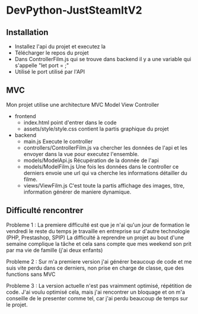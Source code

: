 # DevPython-JustSteamItV2

## Installation
- Installez l'api du projet et executez la
- Télécharger le repos du projet 
- Dans ControllerFilm.js qui se trouve dans backend il y a une variable qui s'appelle "let port = <port>;"
- Utilisé le port utilisé par l'API


## MVC
Mon projet utilise une architecture MVC Model View Controller
- frontend
    - index.html point d'entrer dans le code
    - assets/style/style.css contient la partis graphique du projet
- backend
    - main.js Execute le controller
    - controllers/ControllerFilm.js va chercher les données de l'api et les envoyer dans la vue pour executez l'ensemble.
    - models/ModelApi.js Récupération de la donnée de l'api
    - models/ModelFilm.js Une fois les données dans le controller ce derniers envoie une url qui va cherche les informations détailler du filme.
    - views/ViewFilm.js C'est toute la partis affichage des images, titre, information générer de maniere dynamique.

## Difficulté rencontrer 
Probleme 1 :
La premiere difficulté est que je n'ai qu'un jour de formation le vendredi le reste du temps je travaille en entreprise sur d'autre technologie (PHP, Prestashop, SPIP)
La difficulté à reprendre un projet au bout d'une semaine complique la tâche et cela sans compte que mes weekend son prit par ma vie de famille (j'ai deux enfants)

Probleme 2 : 
Sur m'a premiere version j'ai générer beaucoup de code et me suis vite perdu dans ce derniers, non prise en charge de classe, que des functions sans MVC

Probleme 3 : 
La version actuelle n'est pas vraimment optimisé, répétition de code. J'ai voulu optimisé cela, mais j'ai rencontrer un bloquage et on m'a conseille de le presenter comme tel, 
car j'ai perdu beaucoup de temps sur le projet.



